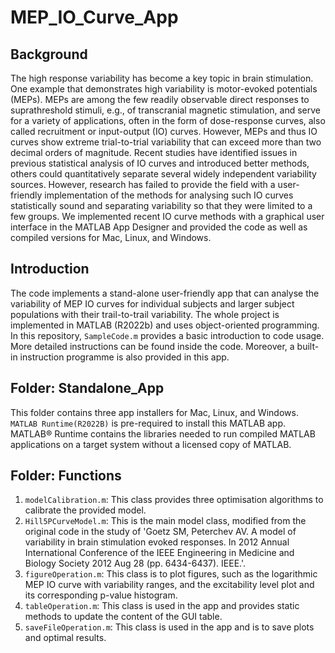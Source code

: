 # MEP_IO_Curve_App

## Background
The high response variability has become a key topic in brain stimulation. One example that demonstrates high variability is motor-evoked potentials (MEPs). MEPs are among the few readily observable direct responses to suprathreshold stimuli, e.g., of transcranial magnetic stimulation, and serve for a variety of applications, often in the form of dose-response curves, also called recruitment or input-output (IO) curves. However, MEPs and thus IO curves show extreme trial-to-trial variability that can exceed more than two decimal orders of magnitude. Recent studies have identified issues in previous statistical analysis of IO curves and introduced better methods, others could quantitatively separate several widely independent variability sources. However, research has failed to provide the field with a user-friendly implementation of the methods for analysing such IO curves statistically sound and separating variability so that they were limited to a few groups. We implemented recent IO curve methods with a graphical user interface in the MATLAB App Designer and provided the code as well as compiled versions for Mac, Linux, and Windows.


## Introduction
The code implements a stand-alone user-friendly app that can analyse the variability of MEP IO curves for individual subjects and larger subject populations with their trail-to-trail variability. The whole project is implemented in MATLAB (R2022b) and uses object-oriented programming. In this repository, `SampleCode.m` provides a basic introduction to code usage. More detailed instructions can be found inside the code. Moreover, a built-in instruction programme is also provided in this app.


## Folder: Standalone_App
This folder contains three app installers for Mac, Linux, and Windows. `MATLAB Runtime(R2022B)` is pre-required to install this MATLAB app. MATLAB® Runtime contains the libraries needed to run compiled MATLAB applications on a target system without a licensed copy of MATLAB.


## Folder: Functions
1. `modelCalibration.m`: This class provides three optimisation algorithms to calibrate the provided model.
2. `Hill5PCurveModel.m`: This is the main model class, modified from the original code in the study of 'Goetz SM, Peterchev AV. A model of variability in brain stimulation evoked responses. In 2012 Annual International Conference of the IEEE Engineering in Medicine and Biology Society 2012 Aug 28 (pp. 6434-6437). IEEE.'.
3. `figureOperation.m`: This class is to plot figures, such as the logarithmic MEP IO curve with variability ranges, and the excitability level plot and its corresponding p-value histogram.
4. `tableOperation.m`: This class is used in the app and provides static methods to update the content of the GUI table.
5. `saveFileOperation.m`: This class is used in the app and is to save plots and optimal results.
